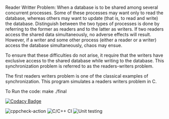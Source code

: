 
Reader Writter Problem:
When a database is to be shared among several concurrent processes. Some of these processes may want only to read the database, whereas others may want to update (that is, to read and write) the database. Distinguish between the two types of processes is done by referring to the former as readers and to the latter as writers. If two readers access the shared data simultaneously, no adverse effects will result. However, if a writer and some other process (either a reader or a writer) access the database simultaneously, chaos may ensue.

To ensure that these difficulties do not arise, it require that the writers have exclusive access to the shared database while writing to the database. This synchronization problem is referred to as the readers-writers problem.


The first readers writers problem is one of the classical examples of synchronization. This program simulates a readers writers problem in C.

To Run the code:
make
./final


[![Codacy Badge](https://api.codacy.com/project/badge/Grade/0cd20e790e1249cd8bf811e685c16ef6)](https://app.codacy.com/manual/99002605/Linux_OS?utm_source=github.com&utm_medium=referral&utm_content=99002605/Linux_OS&utm_campaign=Badge_Grade_Settings)

![cppcheck-action](https://github.com/99002605/Linux_OS/workflows/cppcheck-action/badge.svg)
![C/C++ CI](https://github.com/99002605/Linux_OS/workflows/C/C++%20CI/badge.svg)
![Unit testing](https://github.com/99002605/Linux_OS/workflows/Unit%20testing/badge.svg)

